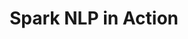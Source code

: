 ---
layout: demopage
title: Spark NLP in Action
full_width: true
permalink: /financial_company_normalization
key: demo
license: false
show_edit_on_github: false
show_date: false
data:
  sections:  
    - title: Spark NLP for Finance
      excerpt: Normalize and Augment Company Names
      secheader: yes
      secheader:
        - title: Spark NLP for Finance
          subtitle: Normaliz and Augment Company Names
          activemenu: financial_company_normalization
      source: yes
      source: 
        - title: Company Normalization for Edgar and Crunchbase databases 
          id: company_normalization_edgar_crunchbase_databases 
          image: 
              src: /assets/images/Company_Normalization.svg
          image2: 
              src: /assets/images/Company_Normalization_f.svg
          excerpt: These models normalize versions of Company Names using Edgar and Crunchbase databases conventions.
          actions:
          - text: Live Demo
            type: normal
            url: https://demo.johnsnowlabs.com/finance/ER_EDGAR_CRUNCHBASE/
          - text: Colab Netbook
            type: blue_btn
            url:    
        - title: Augment Company Names with Public Information  
          id: augment_company_names_public_information   
          image: 
              src: /assets/images/Augment_Company_Names_Public_Information.svg
          image2: 
              src: /assets/images/Augment_Company_Names_Public_Information_f.svg
          excerpt: These models aim to augment NER with information from external sources.
          actions:
          - text: Live Demo
            type: normal
            url: https://demo.johnsnowlabs.com/finance/FIN_LEG_COMPANY_AUGMENTATION 
          - text: Colab Netbook
            type: blue_btn
            url:              
---